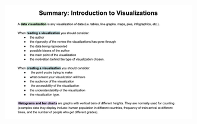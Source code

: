 <!-- Copyright (C)  Google, Runestone Interactive LLC
  This work is licensed under the Creative Commons Attribution-ShareAlike 4.0
  International License. To view a copy of this license, visit
  http://creativecommons.org/licenses/by-sa/4.0/. -->

<!-- This summary can be found at ____ -->

![A line graph comparing number of likes over time of two posts.](figures/summary.png)
